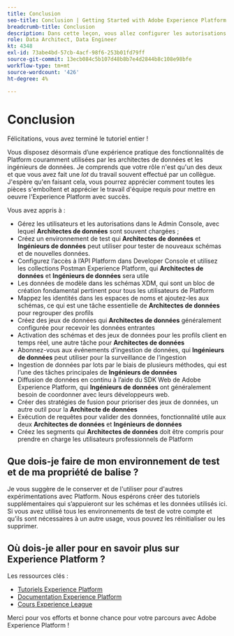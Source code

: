 ```yaml
---
title: Conclusion
seo-title: Conclusion | Getting Started with Adobe Experience Platform for Data Architects and Data Engineers
breadcrumb-title: Conclusion
description: Dans cette leçon, vous allez configurer les autorisations utilisateur Adobe Experience Platform à l’aide du Admin Console d’Adobe.
role: Data Architect, Data Engineer
kt: 4348
exl-id: 73abe4bd-57cb-4acf-98f6-253b01fd79ff
source-git-commit: 13ecb084c5b107d48b8b7e4d2844b8c108e98bfe
workflow-type: tm+mt
source-wordcount: '426'
ht-degree: 4%

---
```


# Conclusion

<!--5min-->

Félicitations, vous avez terminé le tutoriel entier !

Vous disposez désormais d’une expérience pratique des fonctionnalités de Platform couramment utilisées par les architectes de données et les ingénieurs de données. Je comprends que votre rôle n&#39;est qu&#39;un des deux et que vous avez fait une _lot_ du travail souvent effectué par un collègue. J&#39;espère qu&#39;en faisant cela, vous pourrez apprécier comment toutes les pièces s&#39;emboîtent et apprécier le travail d&#39;équipe requis pour mettre en oeuvre l&#39;Experience Platform avec succès.

Vous avez appris à :

* Gérez les utilisateurs et les autorisations dans le Admin Console, avec lequel **Architectes de données** sont souvent chargées ;
* Créez un environnement de test qui **Architectes de données** et **Ingénieurs de données** peut utiliser pour tester de nouveaux schémas et de nouvelles données.
* Configurez l’accès à l’API Platform dans Developer Console et utilisez les collections Postman Experience Platform, qui **Architectes de données** et **Ingénieurs de données** sera utile
* Les données de modèle dans les schémas XDM, qui sont un bloc de création fondamental pertinent pour tous les utilisateurs de Platform
* Mappez les identités dans les espaces de noms et ajoutez-les aux schémas, ce qui est une tâche essentielle de **Architectes de données** pour regrouper des profils
* Créez des jeux de données qui **Architectes de données** généralement configurée pour recevoir les données entrantes
* Activation des schémas et des jeux de données pour les profils client en temps réel, une autre tâche pour **Architectes de données**
* Abonnez-vous aux événements d’ingestion de données, qui **Ingénieurs de données** peut utiliser pour la surveillance de l’ingestion
* Ingestion de données par lots par le biais de plusieurs méthodes, qui est l’une des tâches principales de **Ingénieurs de données**
* Diffusion de données en continu à l’aide du SDK Web de Adobe Experience Platform, qui **Ingénieurs de données** ont généralement besoin de coordonner avec leurs développeurs web.
* Créer des stratégies de fusion pour prioriser des jeux de données, un autre outil pour la **Architecte de données**
* Exécution de requêtes pour valider des données, fonctionnalité utile aux deux **Architectes de données** et **Ingénieurs de données**
* Créez les segments qui **Architectes de données** doit être compris pour prendre en charge les utilisateurs professionnels de Platform



## Que dois-je faire de mon environnement de test et de ma propriété de balise ?

Je vous suggère de le conserver et de l&#39;utiliser pour d&#39;autres expérimentations avec Platform. Nous espérons créer des tutoriels supplémentaires qui s’appuieront sur les schémas et les données utilisés ici. Si vous avez utilisé tous les environnements de test de votre compte et qu’ils sont nécessaires à un autre usage, vous pouvez les réinitialiser ou les supprimer.

## Où dois-je aller pour en savoir plus sur Experience Platform ?

Les ressources clés :

* [Tutoriels Experience Platform](https://experienceleague.adobe.com/docs/platform-learn/comprehensive-technical-tutorial/overview.html)
* [Documentation Experience Platform](https://experienceleague.adobe.com/docs/experience-platform/landing/home.html?lang=fr)
* [Cours Experience League](https://experienceleague.adobe.com/?lang=fr#dashboard/learning)

Merci pour vos efforts et bonne chance pour votre parcours avec Adobe Experience Platform !
